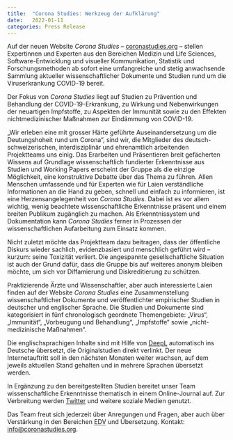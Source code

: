 ```yaml
---
title:  "Corona Studies: Werkzeug der Aufklärung"
date:   2022-01-11
categories: Press Release
---
```

Auf der neuen Website _Corona Studies_ – [coronastudies.org](https://coronastudies.org) – stellen Expertinnen und Experten aus den Bereichen Medizin und Life Sciences, Software-Entwicklung und visueller Kommunikation, Statistik und Forschungsmethoden ab sofort eine umfangreiche und stetig anwachsende Sammlung aktueller wissenschaftlicher Dokumente und Studien rund um die Viruserkrankung COVID-19 bereit.

Der Fokus von _Corona Studies_ liegt auf Studien zu Prävention und Behandlung der COVID-19-Erkrankung, zu Wirkung und Nebenwirkungen der neuartigen Impfstoffe, zu Aspekten der Immunität sowie zu den Effekten nichtmedizinischer Maßnahmen zur Eindämmung von COVID-19.

„Wir erleben eine mit grosser Härte geführte Auseinandersetzung um die Deutungshoheit rund um Corona“, sind wir, die Mitglieder des deutsch-schweizerischen, interdisziplinär und ehrenamtlich arbeitenden Projektteams uns einig. Das Erarbeiten und Präsentieren breit gefächerten Wissens auf Grundlage wissenschaftlich fundierter Erkenntnisse aus Studien und Working Papers erscheint der Gruppe als die einzige Möglichkeit, eine konstruktive Debatte über das Thema zu führen. Allen Menschen umfassende und für Experten wie für Laien verständliche Informationen an die Hand zu geben, schnell und einfach zu informieren, ist eine Herzensangelegenheit von _Corona Studies_. Dabei ist es vor allem wichtig, wenig beachtete wissenschaftliche Erkenntnisse präsent und einem breiten Publikum zugänglich zu machen. Als Erkenntnissystem und Dokumentation kann _Corona Studies_ ferner in Prozessen der wissenschaftlichen Aufarbeitung zum Einsatz kommen.

Nicht zuletzt möchte das Projektteam dazu beitragen, dass der öffentliche Diskurs wieder sachlich, evidenzbasiert und menschlich geführt wird – kurzum: seine Toxizität verliert. Die angespannte gesellschaftliche Situation ist auch der Grund dafür, dass die Gruppe bis auf weiteres anonym bleiben möchte, um sich vor Diffamierung und Diskreditierung zu schützen.

Praktizierende Ärzte und Wissenschaftler, aber auch interessierte Laien finden auf der Website _Corona Studies_ eine Zusammenstellung wissenschaftlicher Dokumente und veröffentlichter empirischer Studien in deutscher und englischer Sprache. Die Studien und Dokumente sind kategorisiert in fünf chronologisch geordnete Themengebiete: „Virus“, „Immunität“, „Vorbeugung und Behandlung“, „Impfstoffe“ sowie „nicht-medizinische Maßnahmen“. 

Die englischsprachigen Inhalte sind mit Hilfe von [DeepL](https://deepl.com) automatisch ins Deutsche übersetzt, die Originalstudien direkt verlinkt. Der neue Internetauftritt soll in den nächsten Monaten weiter wachsen, auf dem jeweils aktuellen Stand gehalten und in mehrere Sprachen übersetzt werden.

In Ergänzung zu den bereitgestellten Studien bereitet unser Team wissenschaftliche Erkenntnisse thematisch in einem Online-Journal auf. Zur Verbreitung werden [Twitter](https://twitter.com/coronastudies) und weitere soziale Medien genutzt.

Das Team freut sich jederzeit über Anregungen und Fragen, aber auch über Verstärkung in den Bereichen <abbr title="Elektronische Datenverarbeitung">EDV</abbr> und Übersetzung. Kontakt: [info@coronastudies.org](mailto:info@coronastudies.org).